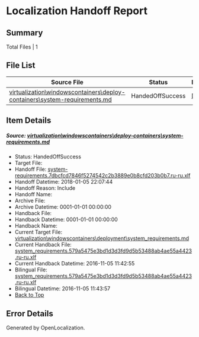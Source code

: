 # <a name='report-top'></a> Localization Handoff Report

## Summary
 Total Files | 1

## File List
 Source File | Status | Details 
 ----------- | ------ | ------- 
 [virtualization\windowscontainers\deploy-containers\system-requirements.md](https://github.com/Microsoft/Virtualization-Documentation-Private/blob/59541f11d481d8df341597bd73ce7fac14f442ee/virtualization/windowscontainers/deploy-containers/system-requirements.md) | HandedOffSuccess | [Details](#54f60d3ef286521488bd4d3ab6d18d9b36806615331)

## Item Details
##### <a name='54f60d3ef286521488bd4d3ab6d18d9b36806615331'></a> Source: [virtualization\windowscontainers\deploy-containers\system-requirements.md](https://github.com/Microsoft/Virtualization-Documentation-Private/blob/59541f11d481d8df341597bd73ce7fac14f442ee/virtualization/windowscontainers/deploy-containers/system-requirements.md)
* Status: HandedOffSuccess
* Target File: 
* Handoff File: [system-requirements.7dbcfcd7846f5274542c2b3889e0b8cfd203b0b7.ru-ru.xlf](https://github.com/MicrosoftDocs/Virtualization-Documentation-Private.handoff/blob/d40ba1a7404e11e57ae7cc09bb74766ef4493494/ol-handoff/MicrosoftDocs/Virtualization-Documentation-Private.ru-ru/live/system-requirements.7dbcfcd7846f5274542c2b3889e0b8cfd203b0b7.ru-ru.xlf)
* Handoff Datetime: 2018-01-05 22:07:44
* Handoff Reason: Include
* Handoff Name: 
* Archive File: 
* Archive Datetime: 0001-01-01 00:00:00
* Handback File: 
* Handback Datetime: 0001-01-01 00:00:00
* Handback Name: 
* Current Target File: [virtualization\windowscontainers\deployment\system_requirements.md](https://github.com/MicrosoftDocs/Virtualization-Documentation-Private.ru-ru/blob/9a9abc8fe047b71a1b60c26b8b2fb0e43759e5dc/virtualization/windowscontainers/deployment/system_requirements.md)
* Current Handback File: [system_requirements.579a5475e3bd1d3d3fd9d5b53488ab4ae55a4423.ru-ru.xlf](https://github.com/MicrosoftDocs/Virtualization-Documentation-Private.handback/blob/f9016ff8b70f8efdbdff7e8d4e35834673424ea9/ol-handback/Microsoft/Virtualization-Documentation-Private.ru-ru/live/system_requirements.579a5475e3bd1d3d3fd9d5b53488ab4ae55a4423.ru-ru.xlf)
* Current Handback Datetime: 2016-11-05 11:42:55
* Bilingual File: [system_requirements.579a5475e3bd1d3d3fd9d5b53488ab4ae55a4423.ru-ru.xlf](https://github.com/MicrosoftDocs/Virtualization-Documentation-Private.handback/blob/f9016ff8b70f8efdbdff7e8d4e35834673424ea9/ol-handback/Microsoft/Virtualization-Documentation-Private.ru-ru/live/system_requirements.579a5475e3bd1d3d3fd9d5b53488ab4ae55a4423.ru-ru.xlf)
* Bilingual Datetime: 2016-11-05 11:43:57
* [Back to Top](#report-top)


## Error Details

Generated by OpenLocalization.
